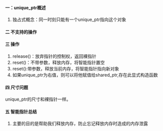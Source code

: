 #### 一：unique_ptr概述
1. 独占式概念：同一时刻只能有一个unique_ptr指向这个对象

#### 二 不支持的操作
#### 三 操作
1. release()：放弃指针的控制权，返回裸指针
2. reset()：不带参数，释放内存，将智能指针置空
3. reset():带参数，释放当前内存，将智能指针指向新对象
4. 如果unique_ptr为右值，则可以将他赋值给shared_ptr,存在此显式构造函数

#### 四 尺寸问题
unique_ptr的尺寸和裸指针一样。

#### 五 智能指针总结
1. 主要的目的是帮助我们释放内存，防止忘记释放内存时造成的内存泄露
